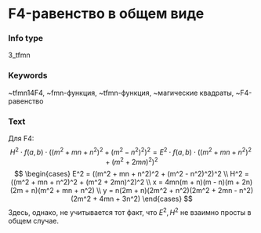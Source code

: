 # F4-равенство в общем виде
### Info type
3_tfmn
### Keywords
~tfmn14F4, ~fmn-функция, ~tfmn-функция, ~магические квадраты, ~F4-равенство
### Text
Для F4:
$$
H^2 \cdot f(a, b) \cdot ((m^2 + mn + n^2)^2 + (m^2 - n^2)^2)^2 =
E^2 \cdot f(a, b) \cdot ((m^2 + mn + n^2)^2 + (m^2 + 2mn)^2)^2
$$
$$
\begin{cases}
E^2 = ((m^2 + mn + n^2)^2 + (m^2 - n^2)^2)^2 \\
H^2 = ((m^2 + mn + n^2)^2 + (m^2 + 2mn)^2)^2 \\
x = 4mn(m + n)(m - n)(m + 2n)(2m + n)(m^2 + mn + n^2) \\
y = n(2m + n)(2m^2 + n^2)(2m^2 + 2mn - n^2)(2m^2 + 4mn + 3n^2)
\end{cases}
$$
Здесь, однако, не учитывается тот факт, что $E^2, H^2$ не взаимно просты в общем случае.
```

